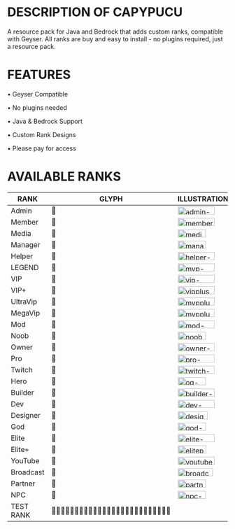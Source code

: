 # DESCRIPTION OF CAPYPUCU 
A resource pack for Java and Bedrock that adds custom ranks, compatible with Geyser. All ranks are buy and easy to install - no plugins required, just a resource pack.

# FEATURES 
• Geyser Compatible

• No plugins needed

• Java & Bedrock Support

• Custom Rank Designs

• Please pay for access 

# AVAILABLE RANKS

| RANK   | GLYPH | ILLUSTRATION| 
|--------|-------|-------------|
| Admin      |  |<img width="84" height="18" alt="admin-seav" src="https://github.com/user-attachments/assets/8cf77d2c-729b-4b10-9cdc-ad97c2550db3" />|
| Member     |  |<img width="84" height="18" alt="member-seav" src="https://github.com/user-attachments/assets/d5989c26-96b8-4543-a3c5-d59f99bcfe40" />|
| Media      |  |<img width="64" height="18" alt="media-seav" src="https://github.com/user-attachments/assets/9d713204-c384-41a5-a5f4-f759562d15b3" />|
| Manager    |  |<img width="64" height="18" alt="manager-seav" src="https://github.com/user-attachments/assets/200f2ee7-33b1-467a-8c89-04c2541147d9" />|
| Helper     |  |<img width="84" height="18" alt="helper-seav" src="https://github.com/user-attachments/assets/d59b8ba4-fab7-458d-9920-b4398ec2a022" />|
| LEGEND     |  |<img width="84" height="18" alt="mvp-seav" src="https://github.com/user-attachments/assets/a38650f3-d047-4670-b769-a80bcc7b299e" />|
| VIP        |  |<img width="84" height="18" alt="vip-seav" src="https://github.com/user-attachments/assets/f78d0675-549b-4fa9-a225-dc9a6823e185" />|
| VIP+       |  |<img width="84" height="18" alt="vipplus-seav" src="https://github.com/user-attachments/assets/f5870a55-59c5-441f-970c-3eac80ea0c88" />|
| UltraVip   |  |<img width="84" height="18" alt="mvpplus-seav" src="https://github.com/user-attachments/assets/7ff100a8-02a0-4114-bc13-eaaf0bd13611" />|
| MegaVip    |  |<img width="84" height="18" alt="mvpplusplus-seav" src="https://github.com/user-attachments/assets/e047f1b3-c583-4d9f-8e72-e3f5f7ac1efb" />|
| Mod        |  |<img width="84" height="18" alt="mod-seav" src="https://github.com/user-attachments/assets/24d7e9f9-53ce-4393-ad36-886fd89db90b" />|
| Noob       |  |<img width="64" height="18" alt="noob-seav" src="https://github.com/user-attachments/assets/e75f9d19-b7b2-48a8-978c-e12552665ecf" />|
| Owner      |  |<img width="84" height="18" alt="owner-seav" src="https://github.com/user-attachments/assets/d1679ac2-4233-4a7a-adf3-31d3afed0453" />|
| Pro       |  |<img width="84" height="18" alt="pro-seav" src="https://github.com/user-attachments/assets/4ebeb0fb-0dac-45ef-821f-082f2f96397d" />|
| Twitch     |  |<img width="84" height="18" alt="twitch-seav" src="https://github.com/user-attachments/assets/2c7f4fca-d30f-42a6-b972-6a056c2214ea" />|
| Hero         |  |<img width="64" height="18" alt="og-seav" src="https://github.com/user-attachments/assets/c43c0051-4392-444c-8112-a43f0c29d296" />|
| Builder    |  |<img width="84" height="18" alt="builder-seav" src="https://github.com/user-attachments/assets/98a351c5-2de5-4ebb-a032-1698034d3a0d" />|
| Dev        |  |<img width="84" height="18" alt="dev-seav" src="https://github.com/user-attachments/assets/4557837e-5a98-4de1-9691-a7194e6a4257" />|
| Designer   |  |<img width="68" height="18" alt="designer-seav" src="https://github.com/user-attachments/assets/49cf15e6-475b-48e3-9058-933b7b17a329" />|
| God        |  |<img width="64" height="18" alt="god-seav" src="https://github.com/user-attachments/assets/92fae79b-ec4e-49fe-adb8-2fd41ca33193" />|
| Elite      |  |<img width="84" height="18" alt="elite-seav" src="https://github.com/user-attachments/assets/a1edda37-aef6-4004-94f5-e2c70fb7e026" />|
| Elite+     |  |<img width="65" height="18" alt="eliteplus-seav" src="https://github.com/user-attachments/assets/7ac5b1ee-8e9f-4b27-bc31-95e041a3e7d5" />|
| YouTube    |  |<img width="84" height="18" alt="youtube-seav" src="https://github.com/user-attachments/assets/ab938574-695c-4ecf-abcb-9803e6b56c7b" />|
| Broadcast  |  |<img width="80" height="18" alt="broadcast-seav" src="https://github.com/user-attachments/assets/080114c9-4d57-44e3-b8b6-68d4ddbc6e5c" />|
| Partner    |  |<img width="64" height="18" alt="partner-seav" src="https://github.com/user-attachments/assets/55c64256-fcd4-4c0b-b34f-fca76c01d4c1" />|
| NPC        |  |<img width="64" height="18" alt="npc-seav" src="https://github.com/user-attachments/assets/bac948ae-d2b3-4dca-8d44-1556e4c85708" />|
|TEST RANK   | ||


